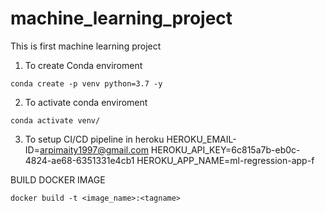 # machine_learning_project
This is first machine learning project


1. To create Conda enviroment
```
conda create -p venv python=3.7 -y
```

2. To activate conda enviroment
```
conda activate venv/
```

3. To setup CI/CD pipeline in heroku 
HEROKU_EMAIL-ID=arpimaity1997@gmail.com
HEROKU_API_KEY=6c815a7b-eb0c-4824-ae68-6351331e4cb1
HEROKU_APP_NAME=ml-regression-app-f

BUILD DOCKER IMAGE
```
docker build -t <image_name>:<tagname>
```